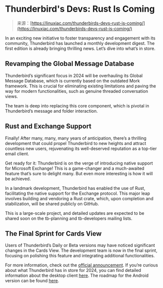 <!--yml
category: 未分类
date: 2024-05-27 14:34:05
-->

# Thunderbird's Devs: Rust Is Coming

> 来源：[https://linuxiac.com/thunderbirds-devs-rust-is-coming/](https://linuxiac.com/thunderbirds-devs-rust-is-coming/)

In an exciting new initiative to foster transparency and engagement with its community, Thunderbird has launched a monthly development digest. The first edition is already bringing thrilling news. Let’s dive into what’s in store.

## Revamping the Global Message Database

Thunderbird’s significant focus in 2024 will be overhauling its Global Message Database, which is currently based on the outdated Mork framework. This is crucial for eliminating existing limitations and paving the way for modern functionalities, such as genuine threaded conversation views.

The team is deep into replacing this core component, which is pivotal in Thunderbird’s message and folder interaction.

## Rust and Exchange Support

Finally! After many, many, many years of anticipation, there’s a thrilling development that could propel Thunderbird to new heights and attract countless new users, rejuvenating its well-deserved reputation as a top-tier email client.

Get ready for it: Thunderbird is on the verge of introducing native support for Microsoft Exchange! This is a game-changer and a much-awaited feature that’s sure to delight many. But even more interesting is how it will be achieved.

In a landmark development, Thunderbird has enabled the use of Rust, facilitating the native support for the Exchange protocol. This major leap involves building and vendoring a Rust crate, which, upon completion and stabilization, will be shared publicly on GitHub.

This is a large-scale project, and detailed updates are expected to be shared soon on the tb-planning and tb-developers mailing lists.

## The Final Sprint for Cards View

Users of Thunderbird’s Daily or Beta versions may have noticed significant changes in the Cards View. The development team is now in the final sprint, focusing on polishing this feature and integrating additional functionalities.

For more information, check out the [official announcement](https://blog.thunderbird.net/2024/01/thunderbird-monthly-development-digest-january-2024/). If you’re curious about what Thunderbird has in store for 2024, you can find detailed information about the desktop client [here](https://developer.thunderbird.net/planning/roadmap). The roadmap for the Android version can be found [here](https://developer.thunderbird.net/planning/android-roadmap).